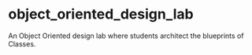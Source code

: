 # object_oriented_design_lab
An Object Oriented design lab where students architect the blueprints of Classes.
